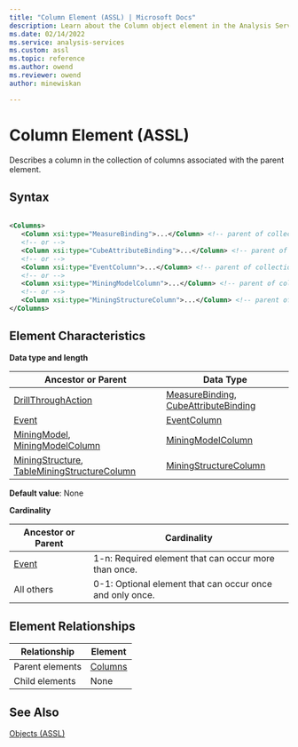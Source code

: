 ```yaml
---
title: "Column Element (ASSL) | Microsoft Docs"
description: Learn about the Column object element in the Analysis Services Scripting Language (ASSL) schema.
ms.date: 02/14/2022
ms.service: analysis-services
ms.custom: assl
ms.topic: reference
ms.author: owend
ms.reviewer: owend
author: minewiskan

---
```

# Column Element (ASSL)

  Describes a column in the collection of columns associated with the parent element.  
  
## Syntax  
  
```xml  
  
<Columns>  
   <Column xsi:type="MeasureBinding">...</Column> <!-- parent of collection: DrillThroughAction -->  
   <!-- or -->  
   <Column xsi:type="CubeAttributeBinding">...</Column> <!-- parent of collection: DrillThroughAction -->  
   <!-- or -->  
   <Column xsi:type="EventColumn">...</Column> <!-- parent of collection: Event -->  
   <!-- or -->  
   <Column xsi:type="MiningModelColumn">...</Column> <!-- parent of collection: MiningModel or MiningModelColumn -->  
   <!-- or -->  
   <Column xsi:type="MiningStructureColumn">...</Column> <!-- parent of collection: MiningStructure or TableMiningStructureColumn -->  
</Columns>  
```  
  
## Element Characteristics  
 **Data type and length**  
  
|Ancestor or Parent|Data Type|  
|------------------------|---------------|  
|[DrillThroughAction](../data-type/drillthroughaction-data-type-assl.md)|[MeasureBinding](../data-type/measurebinding-data-type-assl.md), [CubeAttributeBinding](../data-type/cubeattributebinding-data-type-assl.md)|  
|[Event](../objects/event-element-assl.md)|[EventColumn](../data-type/eventcolumn-data-type-assl.md)|  
|[MiningModel](../objects/miningmodel-element-assl.md), [MiningModelColumn](../data-type/miningmodelcolumn-data-type-assl.md)|[MiningModelColumn](../data-type/miningmodelcolumn-data-type-assl.md)|  
|[MiningStructure](../objects/miningstructure-element-assl.md), [TableMiningStructureColumn](../data-type/tableminingstructurecolumn-data-type-assl.md)|[MiningStructureColumn](../data-type/miningstructurecolumn-data-type-assl.md)|  
  
 **Default value**: None  
  
 **Cardinality**  
  
|Ancestor or Parent|Cardinality|  
|------------------------|-----------------|  
|[Event](../objects/event-element-assl.md)|1-n: Required element that can occur more than once.|  
|All others|0-1: Optional element that can occur once and only once.|  
  
## Element Relationships  
  
|Relationship|Element|  
|------------------|-------------|  
|Parent elements|[Columns](../collections/columns-element-assl.md)|  
|Child elements|None|  
  
## See Also  
 [Objects &#40;ASSL&#41;](../objects/objects-assl.md)  
  
  

